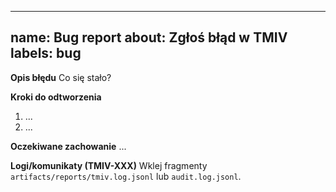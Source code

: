 
---
name: Bug report
about: Zgłoś błąd w TMIV
labels: bug
---

**Opis błędu**
Co się stało?

**Kroki do odtworzenia**
1. ...
2. ...

**Oczekiwane zachowanie**
...

**Logi/komunikaty (TMIV-XXX)**
Wklej fragmenty `artifacts/reports/tmiv.log.jsonl` lub `audit.log.jsonl`.
